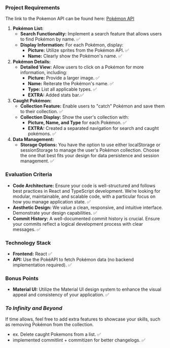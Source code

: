 ### **Project Requirements**

The link to the Pokemon API can be found here: [Pokémon API](https://pokeapi.co/docs/v2)

1. **Pokémon List:**
    - **Search Functionality:** Implement a search feature that allows users to find Pokémon by name. ✅
    - **Display Information:** For each Pokémon, display:
        - **Picture:** Utilize sprites from the Pokémon API. ✅
        - **Name:** Clearly show the Pokémon's name. ✅
2. **Pokémon Details:**
    - **Detailed View:** Allow users to click on a Pokémon for more information, including:
        - **Picture:** Provide a larger image. ✅
        - **Name:** Reiterate the Pokémon's name. ✅
        - **Type:** List all applicable types. ✅
        - **EXTRA:** Added stats bar.✅
3. **Caught Pokémon:**
    - **Collection Feature:** Enable users to "catch" Pokémon and save them to their collection. ✅
    - **Collection Display:** Show the user's collection with:
        - **Picture, Name, and Type** for each Pokémon. ✅
        - **EXTRA:** Created a separated navigation for search and caught pokémons. ✅
4. **Data Management:**
    - **Storage Options:** You have the option to use either localStorage or sessionStorage to manage the user's Pokémon collection. Choose the one that best fits your design for data persistence and session management. ✅

### **Evaluation Criteria**

- **Code Architecture:** Ensure your code is well-structured and follows best practices in React and TypeScript development. We’re looking for modular, maintainable, and scalable code, with a particular focus on how you manage application state. ✅
- **Aesthetic Design:** We value a clean, responsive, and intuitive interface. Demonstrate your design capabilities. ✅
- **Commit History:** A well-documented commit history is crucial. Ensure your commits reflect a logical development process with clear messages. ✅

### **Technology Stack**

- **Frontend:** React ✅
- **API:** Use the PokéAPI to fetch Pokémon data (no backend implementation required). ✅

### **Bonus Points**

- **Material UI:** Utilize the Material UI design system to enhance the visual appeal and consistency of your application. ✅

### ***To Infinity and Beyond***

If time allows, feel free to add extra features to showcase your skills, such as removing Pokémon from the collection. 

- ex. Delete caught Pokemons from a list. ✅
- implemented commitlint + commitizen for better changelogs. ✅